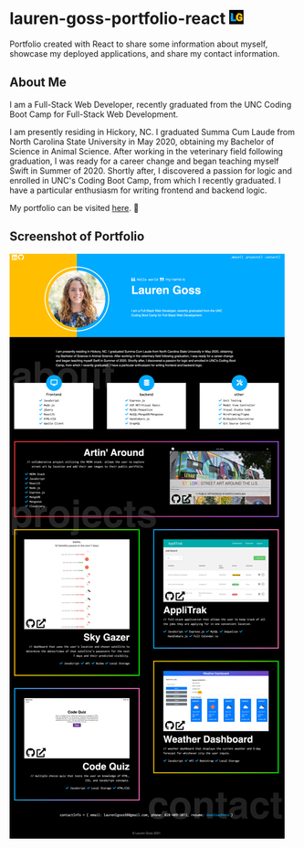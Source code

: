 # lauren-goss-portfolio-react ![Logo](./src/images/logo25.png)

Portfolio created with React to share some information about myself, showcase my deployed applications, and share my contact information.

## About Me

I am a Full-Stack Web Developer, recently graduated from the UNC Coding Boot Camp for Full-Stack Web Development.

I am presently residing in Hickory, NC. I graduated Summa Cum Laude from North Carolina State University in May 2020, obtaining my Bachelor of Science in Animal Science. After working in the veterinary field following graduation, I was ready for a career change and began teaching myself Swift in Summer of 2020. Shortly after, I discovered a passion for logic and enrolled in UNC's Coding Boot Camp, from which I recently graduated. I have a particular enthusiasm for writing frontend and backend logic.

My portfolio can be visited [here](https://laurenlgoss.github.io/lauren-goss-portfolio-react/). 🙂

## Screenshot of Portfolio

![Portfolio Screenshot](./src/images/lauren-goss-portfolio.png)
